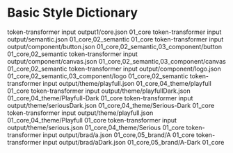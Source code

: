 # Basic Style Dictionary

token-transformer input output1/core.json 01_core 
token-transformer input output/semantic.json 01_core,02_semantic 01_core
token-transformer input output/component/button.json 01_core,02_semantic,03_component/button 01_core,02_semantic
token-transformer input output/component/canvas.json 01_core,02_semantic,03_component/canvas 01_core,02_semantic
token-transformer input output/component/logo.json 01_core,02_semantic,03_component/logo 01_core,02_semantic
token-transformer input output/theme/playfull.json 01_core,04_theme/playfull 01_core
token-transformer input output/theme/playfullDark.json 01_core,04_theme/Playfull-Dark 01_core
token-transformer input output/theme/seriousDark.json 01_core,04_theme/Serious-Dark 01_core
token-transformer input output/theme/playfull.json 01_core,04_theme/Playfull 01_core
token-transformer input output/theme/serious.json 01_core,04_theme/Serious 01_core
token-transformer input output/brad/a.json 01_core,05_brand/A 01_core
token-transformer input output/brad/aDark.json 01_core,05_brand/A-Dark 01_core
